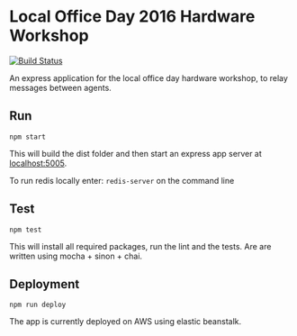 Local Office Day 2016 Hardware Workshop
=========

[![Build Status](https://travis-ci.org/RosyTucker/LocalOfficeDay2016.svg?branch=master)](https://travis-ci.org/RosyTucker/LocalOfficeDay2016)

An express application for the local office day hardware workshop, to relay messages between agents.

Run
-------

`npm start`

This will build the dist folder and then start an express app server at [localhost:5005](http://localhost:5005).

To run redis locally enter: `redis-server` on the command line

Test
------

`npm test`

This will install all required packages, run the lint and the tests. Are are written using mocha + sinon + chai.


Deployment
------

`npm run deploy`

The app is currently deployed on AWS using elastic beanstalk.